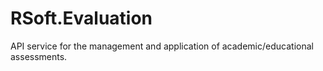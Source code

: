 # RSoft.Evaluation

API service for the management and application of academic/educational assessments.